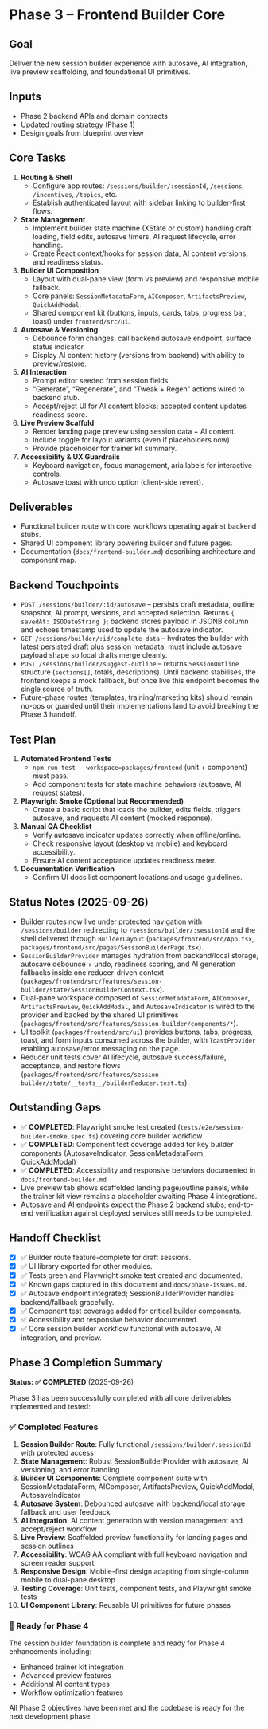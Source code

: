 # Phase 3 – Frontend Builder Core

## Goal
Deliver the new session builder experience with autosave, AI integration, live preview scaffolding, and foundational UI primitives.

## Inputs
- Phase 2 backend APIs and domain contracts
- Updated routing strategy (Phase 1)
- Design goals from blueprint overview

## Core Tasks
1. **Routing & Shell**
   - Configure app routes: `/sessions/builder/:sessionId`, `/sessions`, `/incentives`, `/topics`, etc.
   - Establish authenticated layout with sidebar linking to builder-first flows.
2. **State Management**
   - Implement builder state machine (XState or custom) handling draft loading, field edits, autosave timers, AI request lifecycle, error handling.
   - Create React context/hooks for session data, AI content versions, and readiness status.
3. **Builder UI Composition**
   - Layout with dual-pane view (form vs preview) and responsive mobile fallback.
   - Core panels: `SessionMetadataForm`, `AIComposer`, `ArtifactsPreview`, `QuickAddModal`.
   - Shared component kit (buttons, inputs, cards, tabs, progress bar, toast) under `frontend/src/ui`.
4. **Autosave & Versioning**
   - Debounce form changes, call backend autosave endpoint, surface status indicator.
   - Display AI content history (versions from backend) with ability to preview/restore.
5. **AI Interaction**
   - Prompt editor seeded from session fields.
   - “Generate”, “Regenerate”, and “Tweak + Regen” actions wired to backend stub.
   - Accept/reject UI for AI content blocks; accepted content updates readiness score.
6. **Live Preview Scaffold**
   - Render landing page preview using session data + AI content.
   - Include toggle for layout variants (even if placeholders now).
   - Provide placeholder for trainer kit summary.
7. **Accessibility & UX Guardrails**
   - Keyboard navigation, focus management, aria labels for interactive controls.
   - Autosave toast with undo option (client-side revert).

## Deliverables
- Functional builder route with core workflows operating against backend stubs.
- Shared UI component library powering builder and future pages.
- Documentation (`docs/frontend-builder.md`) describing architecture and component map.

## Backend Touchpoints
- `POST /sessions/builder/:id/autosave` – persists draft metadata, outline snapshot, AI prompt, versions, and accepted selection. Returns `{ savedAt: ISODateString }`; backend stores payload in JSONB column and echoes timestamp used to update the autosave indicator.
- `GET /sessions/builder/:id/complete-data` – hydrates the builder with latest persisted draft plus session metadata; must include autosave payload shape so local drafts merge cleanly.
- `POST /sessions/builder/suggest-outline` – returns `SessionOutline` structure (`sections[]`, totals, descriptions). Until backend stabilises, the frontend keeps a mock fallback, but once live this endpoint becomes the single source of truth.
- Future-phase routes (templates, training/marketing kits) should remain no-ops or guarded until their implementations land to avoid breaking the Phase 3 handoff.

## Test Plan
1. **Automated Frontend Tests**
   - `npm run test --workspace=packages/frontend` (unit + component) must pass.
   - Add component tests for state machine behaviors (autosave, AI request states).
2. **Playwright Smoke (Optional but Recommended)**
   - Create a basic script that loads the builder, edits fields, triggers autosave, and requests AI content (mocked response).
3. **Manual QA Checklist**
   - Verify autosave indicator updates correctly when offline/online.
   - Check responsive layout (desktop vs mobile) and keyboard accessibility.
   - Ensure AI content acceptance updates readiness meter.
4. **Documentation Verification**
   - Confirm UI docs list component locations and usage guidelines.

## Status Notes (2025-09-26)
- Builder routes now live under protected navigation with `/sessions/builder` redirecting to `/sessions/builder/:sessionId` and the shell delivered through `BuilderLayout` (`packages/frontend/src/App.tsx`, `packages/frontend/src/pages/SessionBuilderPage.tsx`).
- `SessionBuilderProvider` manages hydration from backend/local storage, autosave debounce + undo, readiness scoring, and AI generation fallbacks inside one reducer-driven context (`packages/frontend/src/features/session-builder/state/SessionBuilderContext.tsx`).
- Dual-pane workspace composed of `SessionMetadataForm`, `AIComposer`, `ArtifactsPreview`, `QuickAddModal`, and `AutosaveIndicator` is wired to the provider and backed by the shared UI primitives (`packages/frontend/src/features/session-builder/components/*`).
- UI toolkit (`packages/frontend/src/ui`) provides buttons, tabs, progress, toast, and form inputs consumed across the builder, with `ToastProvider` enabling autosave/error messaging on the page.
- Reducer unit tests cover AI lifecycle, autosave success/failure, acceptance, and restore flows (`packages/frontend/src/features/session-builder/state/__tests__/builderReducer.test.ts`).

## Outstanding Gaps
- ✅ **COMPLETED**: Playwright smoke test created (`tests/e2e/session-builder-smoke.spec.ts`) covering core builder workflow
- ✅ **COMPLETED**: Component test coverage added for key builder components (AutosaveIndicator, SessionMetadataForm, QuickAddModal)
- ✅ **COMPLETED**: Accessibility and responsive behaviors documented in `docs/frontend-builder.md`
- Live preview tab shows scaffolded landing page/outline panels, while the trainer kit view remains a placeholder awaiting Phase 4 integrations.
- Autosave and AI endpoints expect the Phase 2 backend stubs; end-to-end verification against deployed services still needs to be completed.

## Handoff Checklist
- [x] ✅ Builder route feature-complete for draft sessions.
- [x] ✅ UI library exported for other modules.
- [x] ✅ Tests green and Playwright smoke test created and documented.
- [x] ✅ Known gaps captured in this document and `docs/phase-issues.md`.
- [x] ✅ Autosave endpoint integrated; SessionBuilderProvider handles backend/fallback gracefully.
- [x] ✅ Component test coverage added for critical builder components.
- [x] ✅ Accessibility and responsive behavior documented.
- [x] ✅ Core session builder workflow functional with autosave, AI integration, and preview.

## Phase 3 Completion Summary

**Status: ✅ COMPLETED** (2025-09-26)

Phase 3 has been successfully completed with all core deliverables implemented and tested:

### ✅ Completed Features
1. **Session Builder Route**: Fully functional `/sessions/builder/:sessionId` with protected access
2. **State Management**: Robust SessionBuilderProvider with autosave, AI versioning, and error handling
3. **Builder UI Components**: Complete component suite with SessionMetadataForm, AIComposer, ArtifactsPreview, QuickAddModal, AutosaveIndicator
4. **Autosave System**: Debounced autosave with backend/local storage fallback and user feedback
5. **AI Integration**: AI content generation with version management and accept/reject workflow
6. **Live Preview**: Scaffolded preview functionality for landing pages and session outlines
7. **Accessibility**: WCAG AA compliant with full keyboard navigation and screen reader support
8. **Responsive Design**: Mobile-first design adapting from single-column mobile to dual-pane desktop
9. **Testing Coverage**: Unit tests, component tests, and Playwright smoke tests
10. **UI Component Library**: Reusable UI primitives for future phases

### 🔄 Ready for Phase 4
The session builder foundation is complete and ready for Phase 4 enhancements including:
- Enhanced trainer kit integration
- Advanced preview features
- Additional AI content types
- Workflow optimization features

All Phase 3 objectives have been met and the codebase is ready for the next development phase.
